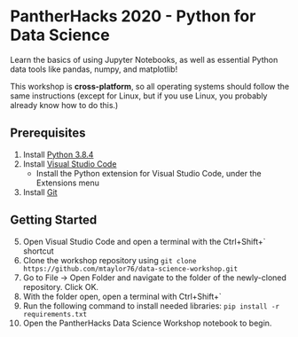 # PantherHacks 2020 - Python for Data Science

Learn the basics of using Jupyter Notebooks, as well as essential Python data tools like pandas, numpy, and matplotlib!

This workshop is **cross-platform**, so all operating systems should follow the same instructions (except for Linux, but if you use Linux, you probably already know how to do this.)

## Prerequisites

1. Install [Python 3.8.4](https://www.python.org/)
2. Install [Visual Studio Code](https://code.visualstudio.com/)
    * Install the Python extension for Visual Studio Code, under the Extensions menu
4. Install [Git](https://git-scm.com/downloads)

## Getting Started

5. Open Visual Studio Code and open a terminal with the Ctrl+Shift+` shortcut
6. Clone the workshop repository using `git clone https://github.com/mtaylor76/data-science-workshop.git`
7. Go to File -> Open Folder and navigate to the folder of the newly-cloned repository. Click OK.
8. With the folder open, open a terminal with Ctrl+Shift+`
9. Run the following command to install needed libraries: `pip install -r requirements.txt`
10. Open the PantherHacks Data Science Workshop notebook to begin.